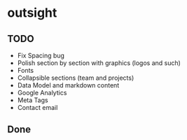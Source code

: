 # outsight

## TODO
- Fix Spacing bug
- Polish section by section with graphics (logos and such)
- Fonts
- Collapsible sections (team and projects)
- Data Model and markdown content
- Google Analytics
- Meta Tags
- Contact email 

## Done